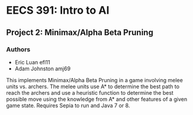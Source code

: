 # EECS 391: Intro to AI 
## Project 2: Minimax/Alpha Beta Pruning 
### Authors 
* Eric Luan     efl11
* Adam Johnston amj69

This implements Minimax/Alpha Beta Pruning in a game involving melee units vs. archers. The melee units use A* to determine the best path to reach the archers and use a heuristic function to determine the best possible move using the knowledge from A* and other features of a given game state. Requires Sepia to run and Java 7 or 8. 
